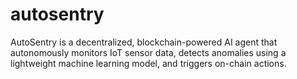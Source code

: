# autosentry
AutoSentry is a decentralized, blockchain-powered AI agent that autonomously monitors IoT sensor data, detects anomalies using a lightweight machine learning model, and triggers on-chain actions. 
